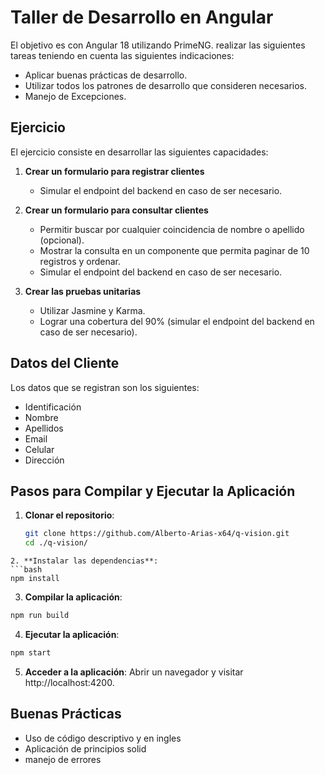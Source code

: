 # Taller de Desarrollo en Angular

El objetivo es con Angular 18 utilizando PrimeNG. realizar las siguientes tareas teniendo en cuenta las siguientes indicaciones:

- Aplicar buenas prácticas de desarrollo.
- Utilizar todos los patrones de desarrollo que consideren necesarios.
- Manejo de Excepciones.

## Ejercicio

El ejercicio consiste en desarrollar las siguientes capacidades:

1. **Crear un formulario para registrar clientes**
   - Simular el endpoint del backend en caso de ser necesario.

2. **Crear un formulario para consultar clientes**
   - Permitir buscar por cualquier coincidencia de nombre o apellido (opcional).
   - Mostrar la consulta en un componente que permita paginar de 10 registros y ordenar.
   - Simular el endpoint del backend en caso de ser necesario.

3. **Crear las pruebas unitarias**
   - Utilizar Jasmine y Karma.
   - Lograr una cobertura del 90% (simular el endpoint del backend en caso de ser necesario).

## Datos del Cliente

Los datos que se registran son los siguientes:

- Identificación
- Nombre
- Apellidos
- Email
- Celular
- Dirección

## Pasos para Compilar y Ejecutar la Aplicación

1. **Clonar el repositorio**:
   ```bash
   git clone https://github.com/Alberto-Arias-x64/q-vision.git
   cd ./q-vision/
  ```
2. **Instalar las dependencias**:
```bash
npm install
```
3.  **Compilar la aplicación**:
```bash
npm run build
```
4. **Ejecutar la aplicación**:
```bash
npm start
```

5. **Acceder a la aplicación**: Abrir un navegador y visitar http://localhost:4200.

## Buenas Prácticas

- Uso de código descriptivo y en ingles
- Aplicación de principios solid
- manejo de errores
